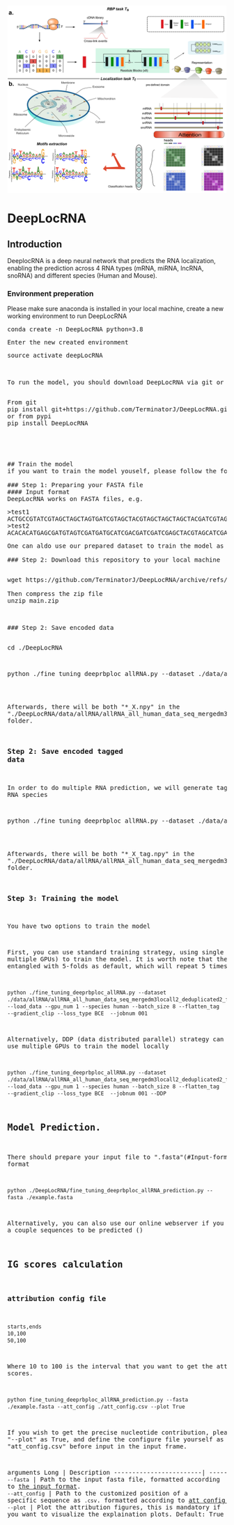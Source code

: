 ![DeepLocRNA](webserver/assets/Figure1small.png)
# DeepLocRNA

## Introduction
DeeplocRNA is a deep neural network that predicts the RNA localization, enabling the prediction across 4 RNA types (mRNA, miRNA, lncRNA, snoRNA) and different species (Human and Mouse). 


### Environment preperation

Please make sure anaconda is installed in your local machine, create a new working environment to run DeepLocRNA
<pre>
conda create -n DeepLocRNA python=3.8
<pre>
Enter the new created environment
<pre>
source activate deepLocRNA
<pre>


To run the model, you should download DeepLocRNA via git or pypi

<pre>
From git
pip install git+https://github.com/TerminatorJ/DeepLocRNA.git
or from pypi
pip install DeepLocRNA
<pre>




## Train the model
if you want to train the model youself, please follow the following steps

### Step 1: Preparing your FASTA file
#### Input format
DeepLocRNA works on FASTA files, e.g.
<pre>
>test1
ACTGCCGTATCGTAGCTAGCTAGTGATCGTAGCTACGTAGCTAGCTAGCTACGATCGTAGTCAGTCGTAGTACGTCA
>test2
ACACACATGAGCGATGTAGTCGATGATGCATCGACGATCGATCGAGCTACGTAGCATCGATCGATGCATCGACGTAG
<pre>
One can aldo use our prepared dataset to train the model as below

### Step 2: Download this repository to your local machine

<pre>
wget https://github.com/TerminatorJ/DeepLocRNA/archive/refs/heads/main.zip

Then compress the zip file
unzip main.zip
<pre>


### Step 2: Save encoded data

<pre>
cd ./DeepLocRNA
<pre>
  
<pre>
python ./fine_tuning_deeprbploc_allRNA.py --dataset ./data/allRNA/allRNA_all_human_data_seq_mergedm3locall2_deduplicated2_filtermilnc.fasta  
</pre>
Afterwards, there will be both "*_X.npy" in the "./DeepLocRNA/data/allRNA/allRNA_all_human_data_seq_mergedm3locall2_deduplicated2_filtermilnc" folder.
### Step 2: Save encoded tagged data
In order to do multiple RNA prediction, we will generate tags for all RNA species
<pre>
python ./fine_tuning_deeprbploc_allRNA.py --dataset ./data/allRNA/allRNA_all_human_data_seq_mergedm3locall2_deduplicated2_filtermilnc.fasta --RNA_tag
</pre>
Afterwards, there will be both "*_X_tag.npy" in the "./DeepLocRNA/data/allRNA/allRNA_all_human_data_seq_mergedm3locall2_deduplicated2_filtermilnc" folder.

### Step 3: Training the model

You have two options to train the model

First, you can use standard training strategy, using single GPU (or multiple GPUs) to train the model. It is worth note that the training is entangled with 5-folds as default, which will repeat 5 times.

```
python ./fine_tuning_deeprbploc_allRNA.py --dataset ./data/allRNA/allRNA_all_human_data_seq_mergedm3locall2_deduplicated2_filtermilnc.fasta --load_data --gpu_num 1 --species human --batch_size 8 --flatten_tag  --gradient_clip --loss_type BCE  --jobnum 001
```
Alternatively, DDP (data distributed parallel) strategy can be use to use multiple GPUs to train the model locally

```
python ./fine_tuning_deeprbploc_allRNA.py --dataset ./data/allRNA/allRNA_all_human_data_seq_mergedm3locall2_deduplicated2_filtermilnc.fasta --load_data --gpu_num 1 --species human --batch_size 8 --flatten_tag  --gradient_clip --loss_type BCE  --jobnum 001 --DDP
```


## Model Prediction.

There should prepare your input file to ".fasta"(#Input-format) format

```
python ./DeepLocRNA/fine_tuning_deeprbploc_allRNA_prediction.py --fasta ./example.fasta 
```
Alternatively, you can also use our online webserver if you only have a couple sequences to be predicted ()

## IG scores calculation

### attribution config file
```
starts,ends
10,100
50,100
```
Where 10 to 100 is the interval that you want to get the attribution scores.
```
python fine_tuning_deeprbploc_allRNA_prediction.py --fasta ./example.fasta --att_config ./att_config.csv --plot True
```
If you wish to get the precise nucleotide contribution, please choose "--plot" as True, and define the configure file yourself as "att_config.csv" before input in the input frame.


arguments
Long                    |  Description
------------------------|  ------------
`--fasta`               |  Path to the input fasta file, formatted according to [the input format](#input-format).
`--att_config`          |  Path to the customized position of a specific sequence as `.csv`. formatted according to [att config format](#attribution-config-file)
`--plot`                |  Plot the attribution figures, this is mandatory if you want to visualize the explaination plots. Default: True










